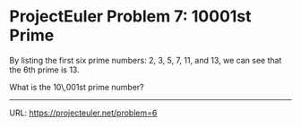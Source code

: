<h1>ProjectEuler Problem 7: 10001st Prime</h1>

<p>By listing the first six prime numbers: 2, 3, 5, 7, 11, and 13, we can see that the 6th prime is 13.</p>
<p>What is the 10\,001st prime number?</p>

<hr>

URL: https://projecteuler.net/problem=6
